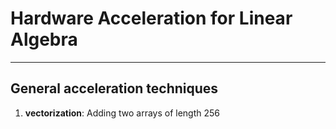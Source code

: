 # Hardware Acceleration for Linear Algebra

***

## General acceleration techniques
1. **vectorization**: Adding two arrays of length 256